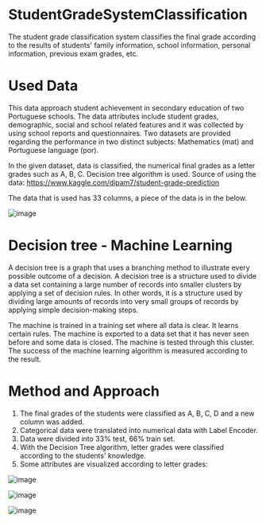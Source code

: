 # StudentGradeSystemClassification

The student grade classification system classifies the final grade according to the results of students' family information, school information, personal information, previous exam grades, etc.

# Used Data

This data approach student achievement in secondary education of two Portuguese schools. The data attributes include student grades, demographic, social and school related features and it  was collected by using school reports and questionnaires. Two datasets are provided regarding the performance in two distinct subjects: Mathematics (mat) and Portuguese language (por).

In the given dataset, data is classified, the numerical final grades as a letter grades such as A, B, C. Decision tree algorithm is used.
Source of using the data: https://www.kaggle.com/dipam7/student-grade-prediction


The data that is used has 33 columns, a piece of the data is in the below.

![image](https://user-images.githubusercontent.com/50169967/110218354-bc695000-7eb9-11eb-9a53-c0c88bc066c6.png)

# Decision tree - Machine Learning

A decision tree is a graph that uses a branching method to illustrate every possible outcome of a decision.
A decision tree is a structure used to divide a data set containing a large number of records into smaller clusters by applying a set of decision rules. In other words, it is a structure used by dividing large amounts of records into very small groups of records by applying simple decision-making steps.


The machine is trained in a training set where all data is clear. It learns certain rules. The machine is exported to a data set that it has never seen before and some data is closed. The machine is tested through this cluster. The success of the machine learning algorithm is measured according to the result.

# Method and Approach 
1) The final grades of the students were classified as A, B, C, D and a new column was added.
2) Categorical data were translated into numerical data with Label Encoder.
3) Data were divided into 33% test, 66% train set.
4) With the Decision Tree algorithm, letter grades were classified according to the students' knowledge.
5) Some attributes are visualized according to letter grades:


![image](https://user-images.githubusercontent.com/50169967/110218469-3bf71f00-7eba-11eb-8836-8892620b4a17.png)

![image](https://user-images.githubusercontent.com/50169967/110218487-4c0efe80-7eba-11eb-8d02-5f39e13b1b95.png)

![image](https://user-images.githubusercontent.com/50169967/110218492-58935700-7eba-11eb-9c13-75c52f16ab1b.png)


